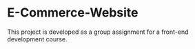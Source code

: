 # E-Commerce-Website
This project is developed as a group assignment for a front-end development course.
